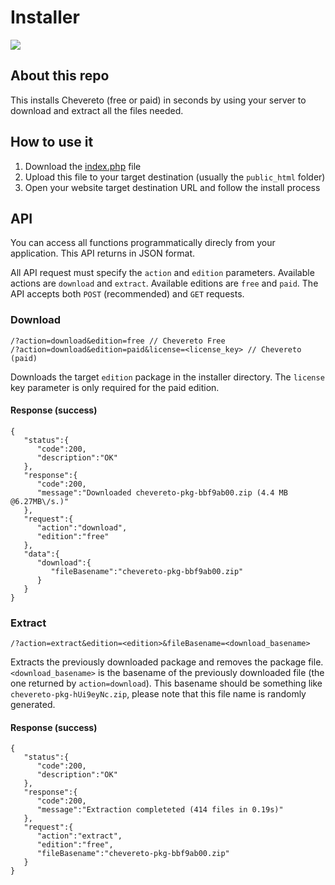 Installer
=

<a href="https://www.youtube.com/watch?v=TK0VzCh1qaM" title="View demostration (YouTube)"><img src="https://chevereto.com/src/img/installer/screen.jpg?20171112"></a>

## About this repo

This installs Chevereto (free or paid) in seconds by using your server to download and extract all the files needed.

## How to use it

1. Download the [index.php](https://chevereto.com/download/file/installer) file
2. Upload this file to your target destination (usually the `public_html` folder)
3. Open your website target destination URL and follow the install process

## API

You can access all functions programmatically direcly from your application. This API returns in JSON format.

All API request must specify the `action` and `edition` parameters. Available actions are `download` and `extract`. Available editions are `free` and `paid`. The API accepts both `POST` (recommended) and `GET` requests.

### Download
```
/?action=download&edition=free // Chevereto Free
/?action=download&edition=paid&license=<license_key> // Chevereto (paid)
```
Downloads the target `edition` package in the installer directory. The `license` key parameter is only required for the paid edition.

#### Response (success)
```
{  
   "status":{  
      "code":200,
      "description":"OK"
   },
   "response":{  
      "code":200,
      "message":"Downloaded chevereto-pkg-bbf9ab00.zip (4.4 MB @6.27MB\/s.)"
   },
   "request":{  
      "action":"download",
      "edition":"free"
   },
   "data":{  
      "download":{  
         "fileBasename":"chevereto-pkg-bbf9ab00.zip"
      }
   }
}
```

### Extract
```
/?action=extract&edition=<edition>&fileBasename=<download_basename>
```
Extracts the previously downloaded package and removes the package file. `<download_basename>` is the basename of the previously downloaded file (the one returned by `action=download`). This basename should be something like `chevereto-pkg-hUi9eyNc.zip`, please note that this file name is randomly generated.

#### Response (success)
```
{  
   "status":{  
      "code":200,
      "description":"OK"
   },
   "response":{  
      "code":200,
      "message":"Extraction completeted (414 files in 0.19s)"
   },
   "request":{  
      "action":"extract",
      "edition":"free",
      "fileBasename":"chevereto-pkg-bbf9ab00.zip"
   }
}
```
